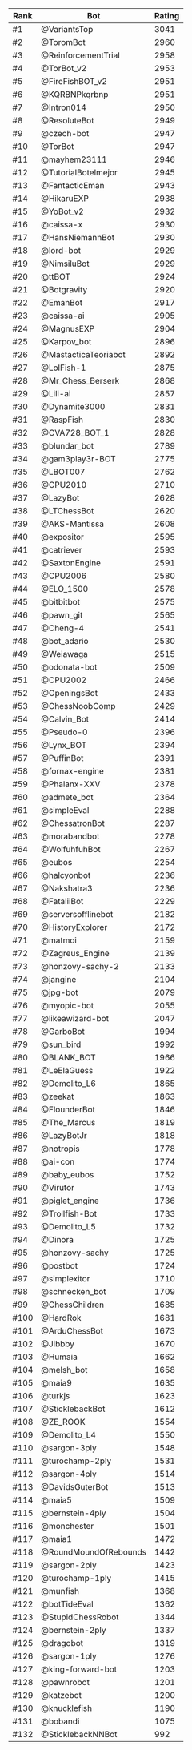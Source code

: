 Rank|Bot|Rating
---|---|---
#1|@VariantsTop|3041
#2|@ToromBot|2960
#3|@ReinforcementTrial|2958
#4|@TorBot_v2|2953
#5|@FireFishBOT_v2|2951
#6|@KQRBNPkqrbnp|2951
#7|@Intron014|2950
#8|@ResoluteBot|2949
#9|@czech-bot|2947
#10|@TorBot|2947
#11|@mayhem23111|2946
#12|@TutorialBotelmejor|2945
#13|@FantacticEman|2943
#14|@HikaruEXP|2938
#15|@YoBot_v2|2932
#16|@caissa-x|2930
#17|@HansNiemannBot|2930
#18|@lord-bot|2929
#19|@NimsiluBot|2929
#20|@ttBOT|2924
#21|@Botgravity|2920
#22|@EmanBot|2917
#23|@caissa-ai|2905
#24|@MagnusEXP|2904
#25|@Karpov_bot|2896
#26|@MastacticaTeoriabot|2892
#27|@LolFish-1|2875
#28|@Mr_Chess_Berserk|2868
#29|@Lili-ai|2857
#30|@Dynamite3000|2831
#31|@RaspFish|2830
#32|@CVA728_BOT_1|2828
#33|@blundar_bot|2789
#34|@gam3play3r-BOT|2775
#35|@LBOT007|2762
#36|@CPU2010|2710
#37|@LazyBot|2628
#38|@LTChessBot|2620
#39|@AKS-Mantissa|2608
#40|@expositor|2595
#41|@catriever|2593
#42|@SaxtonEngine|2591
#43|@CPU2006|2580
#44|@ELO_1500|2578
#45|@bitbitbot|2575
#46|@pawn_git|2565
#47|@Cheng-4|2541
#48|@bot_adario|2530
#49|@Weiawaga|2515
#50|@odonata-bot|2509
#51|@CPU2002|2466
#52|@OpeningsBot|2433
#53|@ChessNoobComp|2429
#54|@Calvin_Bot|2414
#55|@Pseudo-0|2396
#56|@Lynx_BOT|2394
#57|@PuffinBot|2391
#58|@fornax-engine|2381
#59|@Phalanx-XXV|2378
#60|@admete_bot|2364
#61|@simpleEval|2288
#62|@ChessatronBot|2287
#63|@morabandbot|2278
#64|@WolfuhfuhBot|2267
#65|@eubos|2254
#66|@halcyonbot|2236
#67|@Nakshatra3|2236
#68|@FataliiBot|2229
#69|@serversofflinebot|2182
#70|@HistoryExplorer|2172
#71|@matmoi|2159
#72|@Zagreus_Engine|2139
#73|@honzovy-sachy-2|2133
#74|@jangine|2104
#75|@jpg-bot|2079
#76|@myopic-bot|2055
#77|@likeawizard-bot|2047
#78|@GarboBot|1994
#79|@sun_bird|1992
#80|@BLANK_BOT|1966
#81|@LeElaGuess|1922
#82|@Demolito_L6|1865
#83|@zeekat|1863
#84|@FlounderBot|1846
#85|@The_Marcus|1819
#86|@LazyBotJr|1818
#87|@notropis|1778
#88|@ai-con|1774
#89|@baby_eubos|1752
#90|@Virutor|1743
#91|@piglet_engine|1736
#92|@Trollfish-Bot|1733
#93|@Demolito_L5|1732
#94|@Dinora|1725
#95|@honzovy-sachy|1725
#96|@postbot|1724
#97|@simplexitor|1710
#98|@schnecken_bot|1709
#99|@ChessChildren|1685
#100|@HardRok|1681
#101|@ArduChessBot|1673
#102|@Jibbby|1670
#103|@Humaia|1662
#104|@melsh_bot|1658
#105|@maia9|1635
#106|@turkjs|1623
#107|@SticklebackBot|1612
#108|@ZE_ROOK|1554
#109|@Demolito_L4|1550
#110|@sargon-3ply|1548
#111|@turochamp-2ply|1531
#112|@sargon-4ply|1514
#113|@DavidsGuterBot|1513
#114|@maia5|1509
#115|@bernstein-4ply|1504
#116|@monchester|1501
#117|@maia1|1472
#118|@RoundMoundOfRebounds|1442
#119|@sargon-2ply|1423
#120|@turochamp-1ply|1415
#121|@munfish|1368
#122|@botTideEval|1362
#123|@StupidChessRobot|1344
#124|@bernstein-2ply|1337
#125|@dragobot|1319
#126|@sargon-1ply|1276
#127|@king-forward-bot|1203
#128|@pawnrobot|1201
#129|@katzebot|1200
#130|@knucklefish|1190
#131|@bobandi|1075
#132|@SticklebackNNBot|992
